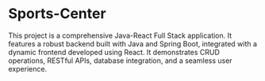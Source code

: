 # Sports-Center
This project is a comprehensive Java-React Full Stack application. It features a robust backend built with Java and Spring Boot, integrated with a dynamic frontend developed using React. It demonstrates CRUD operations, RESTful APIs, database integration, and a seamless user experience.
